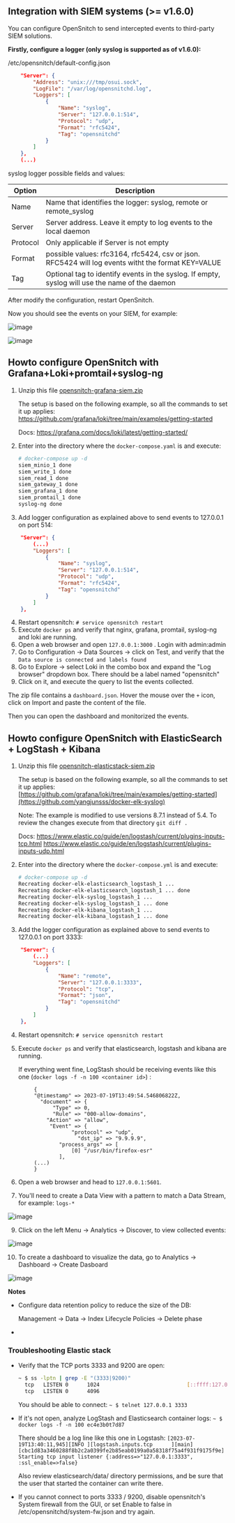 Integration with SIEM systems (>= v1.6.0)
---

You can configure OpenSnitch to send intercepted events to third-party SIEM solutions.

**Firstly, configure a logger (only syslog is supported as of v1.6.0):**

/etc/opensnitch/default-config.json

```json
    "Server": {
        "Address": "unix:///tmp/osui.sock",
        "LogFile": "/var/log/opensnitchd.log",
        "Loggers": [
            {
                "Name": "syslog",
                "Server": "127.0.0.1:514",
                "Protocol": "udp",
                "Format": "rfc5424",
                "Tag": "opensnitchd"
            }
        ]
    },
    (...)
```

syslog logger possible fields and values:

|Option|Description|
|-------|-------|
|Name|Name that identifies the logger: syslog, remote or remote_syslog|
|Server|Server address. Leave it empty to log events to the local daemon|
|Protocol|Only applicable if Server is not empty|
|Format|possible values: rfc3164, rfc5424, csv or json. RFC5424 will log events witht the format KEY=VALUE|
|Tag|Optional tag to identify events in the syslog. If empty, syslog will use the name of the daemon|

After modify the configuration, restart OpenSnitch.

Now you should see the events on your SIEM, for example:

![image](https://user-images.githubusercontent.com/2742953/167249501-163fa985-f186-415f-93b6-c86cab2fe0b3.png)

![image](https://user-images.githubusercontent.com/2742953/167288109-4f791761-e826-4619-b042-e3a580782e79.png)



Howto configure OpenSnitch with Grafana+Loki+promtail+syslog-ng
---


1. Unzip this file [opensnitch-grafana-siem.zip](https://github.com/evilsocket/opensnitch/files/8716183/opensnitch-grafana-siem.zip)

   The setup is based on the following example, so all the commands to set it up applies:
   https://github.com/grafana/loki/tree/main/examples/getting-started
   
   Docs: https://grafana.com/docs/loki/latest/getting-started/

2. Enter into the directory where the `docker-compose.yaml` is and execute:
   ```bash
   # docker-compose up -d
   siem_minio_1 done
   siem_write_1 done
   siem_read_1 done
   siem_gateway_1 done
   siem_grafana_1 done
   siem_promtail_1 done
   syslog-ng done

   ```
   
3. Add logger configuration as explained above to send events to 127.0.0.1 on port 514:
```json
    "Server": {
        (...)
        "Loggers": [
            {
                "Name": "syslog",
                "Server": "127.0.0.1:514",
                "Protocol": "udp",
                "Format": "rfc5424",
                "Tag": "opensnitchd"
            }
        ]
    },
```

4. Restart opensnitch: `# service opensnitch restart`
5. Execute `docker ps` and verify that nginx, grafana, promtail, syslog-ng and loki are running.
6. Open a web browser and open `127.0.0.1:3000` . Login with admin:admin
7. Go to Configuration -> Data Sources -> click on Test, and verify that the `Data source is connected and labels found`
8. Go to Explore -> select Loki in the combo box and expand the "Log browser" dropdown box. There should be a label named "opensnitch"
9. Click on it, and execute the query to list the events collected.


The zip file contains a `dashboard.json`. Hover the mouse over the `+` icon, click on Import and paste the content of the file.

Then you can open the dashboard and monitorized the events.





Howto configure OpenSnitch with ElasticSearch + LogStash + Kibana
---


1. Unzip this file [opensnitch-elasticstack-siem.zip](https://github.com/evilsocket/opensnitch/files/12095966/opensnitch-elasticstack-siem.zip)

   The setup is based on the following example, so all the commands to set it up applies:
   [https://github.com/grafana/loki/tree/main/examples/getting-started](https://github.com/yangjunsss/docker-elk-syslog)

   Note: The example is modified to use versions 8.7.1 instead of 5.4. To review the changes execute from that directory `git diff .`

   Docs:
   https://www.elastic.co/guide/en/logstash/current/plugins-inputs-tcp.html
   https://www.elastic.co/guide/en/logstash/current/plugins-inputs-udp.html

1. Enter into the directory where the `docker-compose.yml` is and execute:
   ```bash
   # docker-compose up -d
   Recreating docker-elk-elasticsearch_logstash_1 ... 
   Recreating docker-elk-elasticsearch_logstash_1 ... done
   Recreating docker-elk-syslog_logstash_1 ... 
   Recreating docker-elk-syslog_logstash_1 ... done
   Recreating docker-elk-kibana_logstash_1 ... 
   Recreating docker-elk-kibana_logstash_1 ... done
   ```
   
2. Add the logger configuration as explained above to send events to 127.0.0.1 on port 3333:
```json
    "Server": {
        (...)
        "Loggers": [
            {
                "Name": "remote",
                "Server": "127.0.0.1:3333",
                "Protocol": "tcp",
                "Format": "json",
                "Tag": "opensnitchd"
            }
        ]
    },
```

4. Restart opensnitch: `# service opensnitch restart`
5. Execute `docker ps` and verify that elasticsearch, logstash and kibana are running.

    If everything went fine, LogStash should be receiving events like this one (`docker logs -f -n 100 <container id>`)
:
   
   ```
        {
        "@timestamp" => 2023-07-19T13:49:54.546806822Z,
          "document" => {
              "Type" => 0,
              "Rule" => "000-allow-domains",
            "Action" => "allow",
             "Event" => {
                    "protocol" => "udp",
                      "dst_ip" => "9.9.9.9",
                "process_args" => [
                    [0] "/usr/bin/firefox-esr"
                ],
        (...)
        }
   ```
   
7. Open a web browser and head to `127.0.0.1:5601`.
8. You'll need to create a Data View with a pattern to match a Data Stream, for example: `logs-*`

![image](https://github.com/evilsocket/opensnitch/assets/2742953/ae83767d-1a7d-422e-acc4-c9d38526ddd8)


9. Click on the left Menu -> Analytics -> Discover, to view collected events:

![image](https://github.com/evilsocket/opensnitch/assets/2742953/48fbc1ab-a30c-4adf-95ff-b918288dce8d)


10. To create a dashboard to visualize the data, go to Analytics -> Dashboard -> Create Dasboard

![image](https://github.com/evilsocket/opensnitch/assets/2742953/c7926f9f-5732-49c9-8473-6e61da7af095)

**Notes**

 - Configure data retention policy to reduce the size of the DB:
   
   Management -> Data -> Index Lifecycle Policies -> Delete phase

 - 

### Troubleshooting Elastic stack

 - Verify that the TCP ports 3333 and 9200 are open:

   ```bash
   ~ $ ss -lptn | grep -E "(3333|9200)"
     tcp   LISTEN 0      1024                            [::ffff:127.0.0.1]:3333                   *:*    users:(("java",pid=3712866,fd=107))                                  
     tcp   LISTEN 0      4096                                             *:9200                   *:*    users:(("java",pid=3712294,fd=412))
   ```

   You should be able to connect: `~ $ telnet 127.0.0.1 3333`

 - If it's not open, analyze LogStash and Elasticsearch container logs: `~ $ docker logs -f -n 100 ec4e3b0t7d87`

   There should be a log line like this one in Logstash:
   `[2023-07-19T13:40:11,945][INFO ][logstash.inputs.tcp      ][main][cbc1d83a3460288f8b2c2a0399fe2b85eab0199a0a58318f75a4f931f9175f9e] Starting tcp input listener {:address=>"127.0.0.1:3333", :ssl_enable=>false}`

   Also review elasticsearch/data/ directory permissions, and be sure that the user that started the container can write there.

 - If you cannot connect to ports 3333 / 9200, disable opensnitch's System firewall from the GUI, or set Enable to false in /etc/opensnitchd/system-fw.json and try again.
